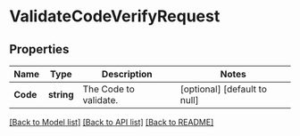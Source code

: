 # ValidateCodeVerifyRequest

## Properties
Name | Type | Description | Notes
------------ | ------------- | ------------- | -------------
**Code** | **string** | The Code to validate. | [optional] [default to null]

[[Back to Model list]](../README.md#documentation-for-models) [[Back to API list]](../README.md#documentation-for-api-endpoints) [[Back to README]](../README.md)

